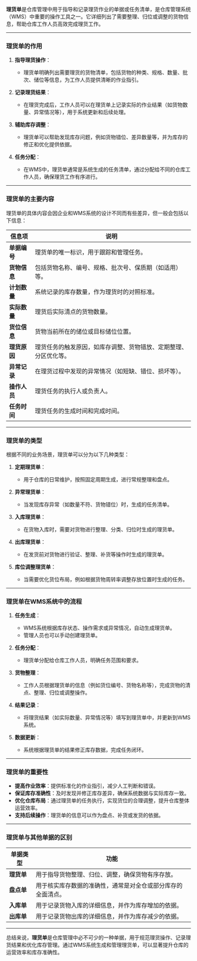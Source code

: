 **理货单**是仓库管理中用于指导和记录理货作业的单据或任务清单，是仓库管理系统（WMS）中重要的操作工具之一。它详细列出了需要整理、归位或调整的货物信息，帮助仓库工作人员高效完成理货工作。

---

### **理货单的作用**
1. **指导理货操作**：
   - 理货单明确列出需要理货的货物清单，包括货物的种类、规格、数量、批次、储位等信息，为工作人员提供清晰的作业指引。
   
2. **记录理货结果**：
   - 在理货完成后，工作人员可以在理货单上记录实际的作业结果（如货物数量、异常情况等），用于系统更新和后续处理。

3. **辅助库存调整**：
   - 理货单可以帮助发现库存问题，例如货物错位、差异数量等，并为库存的修正和优化提供依据。

4. **任务分配**：
   - 在WMS中，理货单通常是系统生成的任务清单，通过分配给不同的仓库工作人员，确保理货工作有序进行。

---

### **理货单的主要内容**
理货单的具体内容会因企业和WMS系统的设计不同而有些差异，但一般会包括以下信息：

| 信息项       | 说明                                                         |
| ------------ | ------------------------------------------------------------ |
| **单据编号** | 理货单的唯一标识，用于跟踪和管理任务。                       |
| **货物信息** | 包括货物名称、编号、规格、批次号、保质期（如适用）等。       |
| **计划数量** | 系统记录的库存数量，作为理货时的对照标准。                   |
| **实际数量** | 理货后实际清点的货物数量。                                   |
| **货位信息** | 货物当前所在的储位或目标储位位置。                           |
| **理货原因** | 理货任务的触发原因，如库存调整、货物错放、定期整理、分区优化等。 |
| **异常记录** | 在理货过程中发现的异常情况（如短缺、错位、损坏等）。         |
| **操作人员** | 理货任务的执行人或负责人。                                   |
| **任务时间** | 理货任务的生成时间和完成时间。                               |

---

### **理货单的类型**
根据不同的业务场景，理货单可以分为以下几种类型：

1. **定期理货单**：
   - 用于仓库的日常维护，按照固定周期生成，进行常规整理和盘点。

2. **异常理货单**：
   - 当发现库存异常（如数量不符、货物错位）时，生成的任务清单。

3. **入库理货单**：
   - 在货物入库时，需要对货物进行整理、分类、归位时生成的理货单。

4. **出库理货单**：
   - 在发货前对货物进行验证、整理、补货等操作时生成的理货单。

5. **库位调整理货单**：
   - 当需要优化货位布局，例如根据货物周转率调整存放位置时生成的任务。

---

### **理货单在WMS系统中的流程**
1. **任务生成**：
   - WMS系统根据库存状态、操作需求或异常情况，自动生成理货单。
   - 管理人员也可以手动创建理货单。

2. **任务分配**：
   - 理货单分配给仓库工作人员，明确任务范围和要求。

3. **货物整理**：
   - 工作人员根据理货单的信息（例如货位编号、货物名称等），完成货物的清点、整理、归位或调整操作。

4. **结果记录**：
   - 将理货结果（如实际数量、异常情况等）填写到理货单中，并更新到WMS系统。

5. **数据更新**：
   - 系统根据理货单的结果修正库存数据，完成任务闭环。

---

### **理货单的重要性**
- **提高作业效率**：提供标准化的作业指引，减少人工判断和错误。
- **保证库存准确性**：及时发现并修正库存差异，确保系统数据与实际库存一致。
- **优化仓库布局**：通过理货单的任务执行，实现货位的合理调整，提升仓库整体运营效率。
- **支持后续操作**：理货单的信息可以作为盘点、补货或发货的依据。

---

### **理货单与其他单据的区别**
| 单据类型   | 功能                                                         |
| ---------- | ------------------------------------------------------------ |
| **理货单** | 用于指导货物整理、归位、调整，确保货物有序存放。             |
| **盘点单** | 用于核实库存数据的准确性，通常是对全仓或部分库存的全面清点。 |
| **入库单** | 用于记录货物入库的详细信息，并作为库存增加的依据。           |
| **出库单** | 用于记录货物出库的详细信息，并作为库存减少的依据。           |

---

总结来说，**理货单**是仓库管理中必不可少的一种单据，用于规范理货操作、记录理货结果和优化库存管理。通过WMS系统生成和管理理货单，可以显著提升仓库的运营效率和库存准确性。